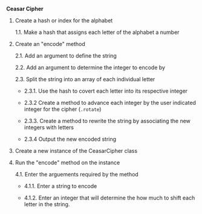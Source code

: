 **Ceasar Cipher**


1. Create a hash or index for the alphabet

    1.1. Make a hash that assigns each letter of the alphabet a number

2. Create an "encode" method

    2.1. Add an argument to define the string
    
    2.2. Add an argument to determine the integer to encode by
    
    2.3. Split the string into an array of each individual letter
        
    * 2.3.1. Use the hash to covert each letter into its respective integer
        
    * 2.3.2 Create a method to advance each integer by the user indicated integer for the cipher (`.rotate`)
        
    * 2.3.3. Create a method to rewrite the string by associating the new integers with letters
        
    * 2.3.4 Output the new encoded string

3. Create a new instance of the CeasarCipher class

4. Run the "encode" method on the instance
    
    4.1. Enter the arguements required by the method
        
    * 4.1.1. Enter a string to encode
        
    * 4.1.2. Enter an integer that will determine the how much to shift each letter in the string.